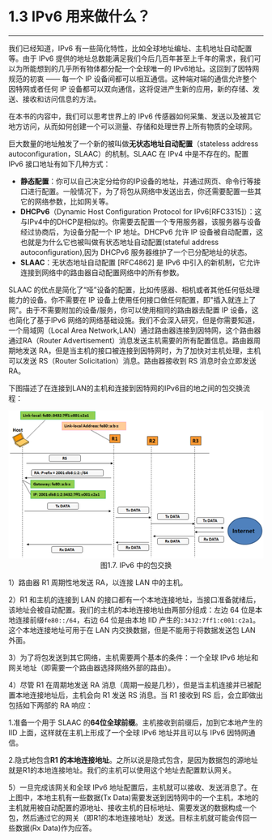 # 1.3 IPv6 用来做什么？
------

我们已经知道，IPv6 有一些简化特性，比如全球地址编址、主机地址自动配置等。由于 IPv6 提供的地址总数能满足我们今后几百年甚至上千年的需求，我们可以为所能想到的几乎所有物体都分配一个全球唯一的 IPv6地址。这回到了因特网规范的初衷 —— 每一个 IP 设备间都可以相互通信。这种端对端的通信允许整个因特网或者任何 IP 设备都可以双向通信，这将促进产生新的应用，新的存储、发送、接收和访问信息的方法。

在本书的内容中，我们可以思考世界上的 IPv6 传感器如何采集、发送以及被其它地方访问，从而如何创建一个可以测量、存储和处理世界上所有物质的全球网。

巨大数量的地址触发了一个新的被叫做**无状态地址自动配置**（stateless
address autoconfiguration，SLAAC）的机制。SLAAC 在 IPv4 中是不存在的。配置 IPv6 接口地址有如下几种方式：
* **静态配置**：你可以自己决定分给你的IP设备的地址，并通过网页、命令行等接口进行配置。一般情况下，为了将包从网络中发送出去，你还需要配置一些其它的网络参数，比如网关等。
* **DHCPv6**（Dynamic Host Configuration Protocol for IPv6[RFC3315]）：这与IPv4中的DHCP是相似的。你需要去配置一个专用服务器，该服务器与设备经过协商后，为设备分配一个 IP 地址。DHCPv6 允许 IP 设备被自动配置，这也就是为什么它也被叫做有状态地址自动配置(stateful address autoconfiguration),因为 DHCPv6 服务器维护了一个已分配地址的状态。
* **SLAAC**：无状态地址自动配置 [RFC4862] 是 IPv6 中引入的新机制，它允许连接到网络中的路由器自动配置网络中的所有参数。

SLAAC 的优点是简化了“哑”设备的配置，比如传感器、相机或者其他任何低处理能力的设备。你不需要在 IP 设备上使用任何接口做任何配置，即"插入就连上了网"。由于不需要附加的设备/服务，你可以使用相同的路由器去配置 IP 设备，这也简化了基于IPv6 网络的网络基础设施。我们不会深入研究，但是你需要知道，一个局域网（Local Area Network,LAN）通过路由器连接到因特网，这个路由器通过RA（Router Advertisement）消息发送主机需要的所有配置信息。路由器周期地发送 RA，但是当主机的接口被连接到因特网时，为了加快对主机处理，主机可以发送 RS（Router Solicitation）消息。路由器接收到 RS 消息时会立即发送 RA。

下图描述了在连接到LAN的主机和连接到因特网的IPv6目的地之间的包交换流程：


<center>
<img src="images/iot_in_five_days/1/image005.png" />
</center>
<center>
图1.7. IPv6 中的包交换
</center>

1）路由器 R1 周期性地发送 RA，以连接 LAN 中的主机。

2）R1 和主机的连接到 LAN 的接口都有一个本地连接地址，当接口准备就绪后，该地址会被自动配置。我们的主机的本地连接地址由两部分组成：左边 64 位是本地连接前缀```fe80::/64```，右边 64 位是由本地 IID 产生的```:3432:7ff1:c001:c2a1```。这个本地连接地址可用于在 LAN 内交换数据，但是不能用于将数据发送包 LAN 外面。

3）为了将包发送到其它网络，主机需要两个基本的条件：一个全球 IPv6 地址和网关地址（即需要一个路由器选择网络外部的路由）。

4）尽管 R1 在周期地发送 RA 消息（周期一般是几秒），但是当主机连接并已被配置本地连接地址后，主机会向 R1 发送 RS 消息。当 R1 接收到 RS 后，会立即做出包括如下两部的 RA 响应：

1.准备一个用于 SLAAC 的**64位全球前缀**。主机接收到前缀后，加到它本地产生的 IID 上面，这样就在主机上形成了一个全球 IPv6 地址并且可以与 IPv6 因特网通信。

2.隐式地包含**R1 的本地连接地址**。之所以说是隐式包含，是因为数据包的源地址就是R1的本地连接地址。我们的主机可以使用这个地址去配置默认网关。

5）一旦完成该网关和全球 IPv6 地址配置后，主机就可以接收、发送消息了。在上图中，本地主机有一些数据(Tx Data)需要发送到因特网中的一个主机，本地的主机就用被自动配置的源地址、接收主机的目标地址、需要发送的数据构成一个包，然后通过它的网关（即R1的本地连接地址）发送。目标主机就可能会传回一些数据(Rx Data)作为应答。
